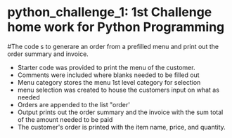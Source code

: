 # python_challenge_1: 1st Challenge home work for Python Programming
#The code s to generare an order from a prefilled menu and print out the order summary and invoice.
- Starter code was provided  to print the menu of the customer. 
- Comments were included where blanks needed to be filled out
- Menu category stores the menu 1st level category for selection
- menu selection was created to house the customers input on what as needed
-  Orders are appended to the list "order'
- Output prints out the order summary and the invoice with the sum total of the amount needed to be paid
- The customer's order is printed with the item name, price, and quantity. 


